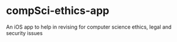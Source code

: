 # compSci-ethics-app
An iOS app to help in revising for computer science ethics, legal and security issues
